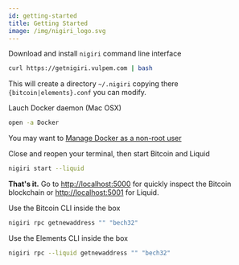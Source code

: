 ```yaml
---
id: getting-started
title: Getting Started
image: /img/nigiri_logo.svg
---
```


Download and install `nigiri` command line interface

```sh
curl https://getnigiri.vulpem.com | bash
```

This will create a directory `~/.nigiri` copying there `{bitcoin|elements}.conf` you can modify.


Lauch Docker daemon (Mac OSX)

```sh
open -a Docker
``` 
You may want to [Manage Docker as a non-root user](https://docs.docker.com/engine/install/linux-postinstall/#manage-docker-as-a-non-root-user)


Close and reopen your terminal, then start Bitcoin and Liquid

```sh
nigiri start --liquid
```
**That's it.**
Go to [http://localhost:5000](http://localhost:5000) for quickly inspect the Bitcoin blockchain or [http://localhost:5001](http://localhost:5001) for Liquid.

Use the Bitcoin CLI inside the box

```sh
nigiri rpc getnewaddress "" "bech32"
```

Use the Elements CLI inside the box

```sh
nigiri rpc --liquid getnewaddress "" "bech32"
```